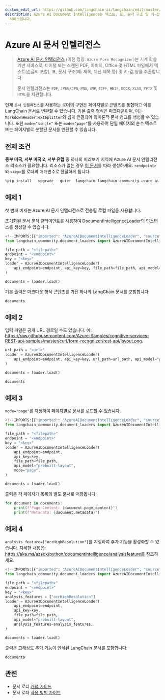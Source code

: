 ```yaml
---
custom_edit_url: https://github.com/langchain-ai/langchain/edit/master/docs/docs/integrations/document_loaders/azure_document_intelligence.ipynb
description: Azure AI Document Intelligence는 텍스트, 표, 문서 구조 및 키-값 쌍을 추출하는 기계 학습 기반
  서비스입니다.
---
```


# Azure AI 문서 인텔리전스

> [Azure AI 문서 인텔리전스](https://aka.ms/doc-intelligence) (이전 명칭: `Azure Form Recognizer`)는 기계 학습 기반 서비스로, 디지털 또는 스캔된 PDF, 이미지, Office 및 HTML 파일에서 텍스트(손글씨 포함), 표, 문서 구조(예: 제목, 섹션 제목 등) 및 키-값 쌍을 추출합니다.
> 
> 문서 인텔리전스는 `PDF`, `JPEG/JPG`, `PNG`, `BMP`, `TIFF`, `HEIF`, `DOCX`, `XLSX`, `PPTX` 및 `HTML`을 지원합니다.

현재 `문서 인텔리전스`를 사용하는 로더의 구현은 페이지별로 콘텐츠를 통합하고 이를 LangChain 문서로 변환할 수 있습니다. 기본 출력 형식은 마크다운이며, 이는 `MarkdownHeaderTextSplitter`와 쉽게 연결되어 의미론적 문서 청크를 생성할 수 있습니다. 또한 `mode="single"` 또는 `mode="page"`를 사용하여 단일 페이지의 순수 텍스트 또는 페이지별로 분할된 문서를 반환할 수 있습니다.

## 전제 조건

**동부 미국**, **서부 미국 2**, **서부 유럽** 중 하나의 미리보기 지역에 Azure AI 문서 인텔리전스 리소스가 필요합니다. 리소스가 없는 경우 [이 문서](https://learn.microsoft.com/azure/ai-services/document-intelligence/create-document-intelligence-resource?view=doc-intel-4.0.0)를 따라 생성하세요. `<endpoint>`와 `<key>`를 로더의 매개변수로 전달하게 됩니다.

```python
%pip install --upgrade --quiet  langchain langchain-community azure-ai-documentintelligence
```


## 예제 1

첫 번째 예제는 Azure AI 문서 인텔리전스로 전송될 로컬 파일을 사용합니다.

초기화된 문서 분석 클라이언트를 사용하여 DocumentIntelligenceLoader의 인스턴스를 생성할 수 있습니다:

```python
<!--IMPORTS:[{"imported": "AzureAIDocumentIntelligenceLoader", "source": "langchain_community.document_loaders", "docs": "https://api.python.langchain.com/en/latest/document_loaders/langchain_community.document_loaders.doc_intelligence.AzureAIDocumentIntelligenceLoader.html", "title": "Azure AI Document Intelligence"}]-->
from langchain_community.document_loaders import AzureAIDocumentIntelligenceLoader

file_path = "<filepath>"
endpoint = "<endpoint>"
key = "<key>"
loader = AzureAIDocumentIntelligenceLoader(
    api_endpoint=endpoint, api_key=key, file_path=file_path, api_model="prebuilt-layout"
)

documents = loader.load()
```


기본 출력은 마크다운 형식 콘텐츠를 가진 하나의 LangChain 문서를 포함합니다:

```python
documents
```


## 예제 2
입력 파일은 공개 URL 경로일 수도 있습니다. 예: https://raw.githubusercontent.com/Azure-Samples/cognitive-services-REST-api-samples/master/curl/form-recognizer/rest-api/layout.png.

```python
url_path = "<url>"
loader = AzureAIDocumentIntelligenceLoader(
    api_endpoint=endpoint, api_key=key, url_path=url_path, api_model="prebuilt-layout"
)

documents = loader.load()
```


```python
documents
```


## 예제 3
`mode="page"`를 지정하여 페이지별로 문서를 로드할 수 있습니다.

```python
<!--IMPORTS:[{"imported": "AzureAIDocumentIntelligenceLoader", "source": "langchain_community.document_loaders", "docs": "https://api.python.langchain.com/en/latest/document_loaders/langchain_community.document_loaders.doc_intelligence.AzureAIDocumentIntelligenceLoader.html", "title": "Azure AI Document Intelligence"}]-->
from langchain_community.document_loaders import AzureAIDocumentIntelligenceLoader

file_path = "<filepath>"
endpoint = "<endpoint>"
key = "<key>"
loader = AzureAIDocumentIntelligenceLoader(
    api_endpoint=endpoint,
    api_key=key,
    file_path=file_path,
    api_model="prebuilt-layout",
    mode="page",
)

documents = loader.load()
```


출력은 각 페이지가 목록의 별도 문서로 저장됩니다:

```python
for document in documents:
    print(f"Page Content: {document.page_content}")
    print(f"Metadata: {document.metadata}")
```


## 예제 4
`analysis_feature=["ocrHighResolution"]`를 지정하여 추가 기능을 활성화할 수 있습니다. 자세한 내용은: https://aka.ms/azsdk/python/documentintelligence/analysisfeature를 참조하세요.

```python
<!--IMPORTS:[{"imported": "AzureAIDocumentIntelligenceLoader", "source": "langchain_community.document_loaders", "docs": "https://api.python.langchain.com/en/latest/document_loaders/langchain_community.document_loaders.doc_intelligence.AzureAIDocumentIntelligenceLoader.html", "title": "Azure AI Document Intelligence"}]-->
from langchain_community.document_loaders import AzureAIDocumentIntelligenceLoader

file_path = "<filepath>"
endpoint = "<endpoint>"
key = "<key>"
analysis_features = ["ocrHighResolution"]
loader = AzureAIDocumentIntelligenceLoader(
    api_endpoint=endpoint,
    api_key=key,
    file_path=file_path,
    api_model="prebuilt-layout",
    analysis_features=analysis_features,
)

documents = loader.load()
```


출력은 고해상도 추가 기능이 인식된 LangChain 문서를 포함합니다:

```python
documents
```


## 관련

- 문서 로더 [개념 가이드](/docs/concepts/#document-loaders)
- 문서 로더 [사용 방법 가이드](/docs/how_to/#document-loaders)